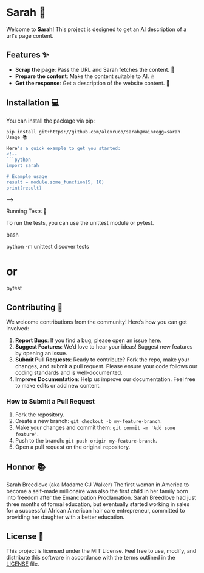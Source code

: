 # Sarah 🚀

Welcome to **Sarah**! This project is designed to get an AI description of a url's page content.

## Features ✨

- **Scrap the page**: Pass the URL and Sarah fetches the content. 🎉
- **Prepare the content**: Make the content suitable to AI. 🔥
- **Get the response**: Get a description of the website content. 🌟

## Installation 💻

You can install the package via pip:

```bash
pip install git+https://github.com/alexruco/sarah@main#egg=sarah
Usage 📚

Here's a quick example to get you started:
<!--
```python
import sarah

# Example usage
result = module.some_function(5, 10)
print(result)
```
-->


Running Tests 🧪

To run the tests, you can use the unittest module or pytest.

bash

python -m unittest discover tests
# or
pytest

## Contributing 🤝

We welcome contributions from the community! Here’s how you can get involved:

1. **Report Bugs**: If you find a bug, please open an issue [here](https://github.com/alexruco/sarah/issues).
2. **Suggest Features**: We’d love to hear your ideas! Suggest new features by opening an issue.
3. **Submit Pull Requests**: Ready to contribute? Fork the repo, make your changes, and submit a pull request. Please ensure your code follows our coding standards and is well-documented.
4. **Improve Documentation**: Help us improve our documentation. Feel free to make edits or add new content.

### How to Submit a Pull Request

1. Fork the repository.
2. Create a new branch: `git checkout -b my-feature-branch`.
3. Make your changes and commit them: `git commit -m 'Add some feature'`.
4. Push to the branch: `git push origin my-feature-branch`.
5. Open a pull request on the original repository.

## Honnor 📚

Sarah Breedlove (aka Madame CJ Walker)
The first woman in America to become a self-made millionaire was also the first child in her family born into freedom after the Emancipation Proclamation. Sarah Breedlove had just three months of formal education, but eventually started working in sales for a successful African American hair care entrepreneur, committed to providing her daughter with a better education.

## License 📄

This project is licensed under the MIT License. Feel free to use, modify, and distribute this software in accordance with the terms outlined in the [LICENSE](LICENSE) file.

